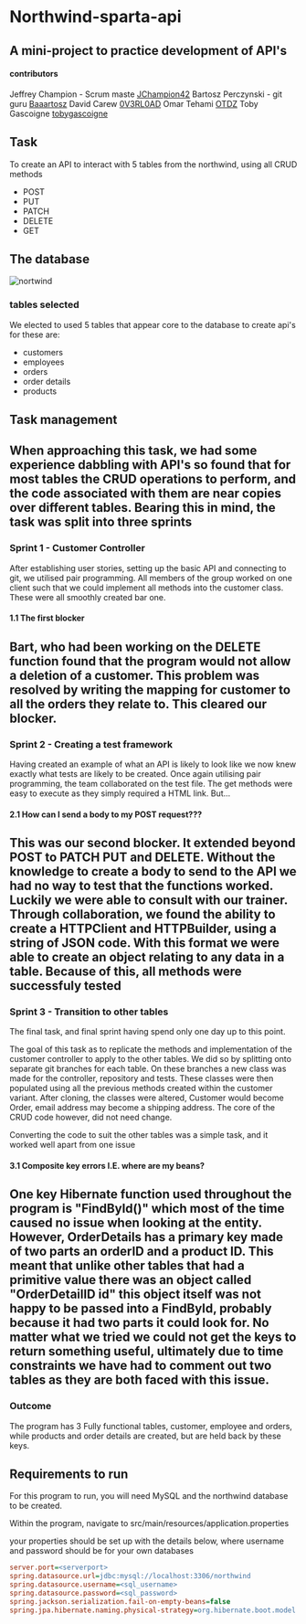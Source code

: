 # Northwind-sparta-api
## A mini-project to practice development of API's
#### contributors

Jeffrey Champion - Scrum maste
[JChampion42](https://github.com/Jchampion42) 
Bartosz Perczynski - git guru
[Baaartosz](https://github.com/Baaartosz)
David Carew
[0V3RL0AD](https://github.com/0V3RL0AD)
Omar Tehami
[OTDZ](https://github.com/OTDZ)
Toby Gascoigne
[tobygascoigne](https://github.com/tobygascoigne)

## Task

To create an API to interact with 5 tables from the northwind, using all CRUD methods
 * POST
 * PUT
 * PATCH
 * DELETE
 * GET

## The database 

![nortwind](https://blog.sqlauthority.com/wp-content/uploads/2007/05/Northwind_diagram-500x371.jpg)

### tables selected

We elected to used 5 tables that appear core to the database to create api's for these are:
 * customers
 * employees
 * orders
 * order details
 * products

## Task management

When approaching this task, we had some experience dabbling with API's so found that for most tables
the CRUD operations to perform, and the code associated with them 
are near copies over different tables.
Bearing this in mind, the task was split into three sprints
--------------------
### Sprint 1 - Customer Controller

After establishing user stories, setting up the basic API and connecting to git, we utilised pair programming.
All members of the group worked on one client such that we could implement all methods into the customer class.
These were all smoothly created bar one.

#### 1.1 The first blocker

Bart, who had been working on the DELETE function found that the program would not allow a deletion of a customer.
This problem was resolved by writing the mapping for customer to all the orders they relate to. This cleared our blocker.
-----------------
### Sprint 2 - Creating a test framework

Having created an example of what an API is likely to look like we now knew exactly what tests are likely to be created.
Once again utilising pair programming, the team collaborated on the test file. The get methods were easy to execute as they simply
required a HTML link. But...
#### 2.1 How can I send a body to my POST request???

This was our second blocker. It extended beyond POST to PATCH PUT and DELETE. Without the knowledge to create
a body to send to the API we had no way to test that the functions worked. Luckily we were able to consult with our
trainer. Through collaboration, we found the ability to create a HTTPClient and HTTPBuilder, using a string of JSON code.
With this format we were able to create an object relating to any data in a table. Because of this, all methods were successfuly tested
---------------
### Sprint 3 - Transition to other tables

The final task, and final sprint having spend only one day up to this point.

The goal of this task as to replicate the methods and implementation of the customer controller to apply to the other tables.
We did so by splitting onto separate git branches for each table. On these branches a new class was made for the controller, repository and tests.
These classes were then populated using all the previous methods created within the customer variant. 
After cloning, the classes were altered, Customer would become Order, email address may become a shipping address. The core of the CRUD code however, did not need change.

Converting the code to suit the other tables was a simple task, and it worked well apart from one issue

#### 3.1 Composite key errors I.E. where are my beans?

One key Hibernate function used throughout the program is "FindById()" which most of the time caused no issue when looking at the entity.
However, OrderDetails has a primary key made of two parts an orderID and a product ID. This meant that unlike other tables that had a primitive value
there was an object called "OrderDetailID id" this object itself was not happy to be passed into a FindById, probably because it had two parts it could look for.
No matter what we tried we could not get the keys to return something useful, ultimately due to time constraints we have had to comment out two tables
as they are both faced with this issue.
-------
### Outcome

The program has 3 Fully functional tables, customer, employee and orders, while products and order details are created, but are held back by these keys.



## Requirements to run

For this program to run, you will need MySQL and the northwind database to be created.

Within the program, navigate to src/main/resources/application.properties

your properties should be set up with the details below, where username and password should be for your own databases

```ini
server.port=<serverport>
spring.datasource.url=jdbc:mysql://localhost:3306/northwind
spring.datasource.username=<sql_username>
spring.datasource.password=<sql_password>
spring.jackson.serialization.fail-on-empty-beans=false
spring.jpa.hibernate.naming.physical-strategy=org.hibernate.boot.model.naming.PhysicalNamingStrategyStandardImpl
```
